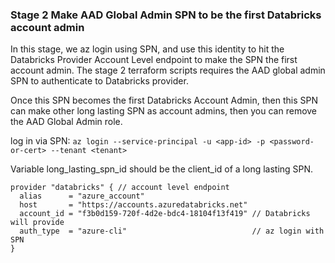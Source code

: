 ### Stage 2 Make AAD Global Admin SPN to be the first Databricks account admin

In this stage, we az login using SPN, and use this identity to hit the Databricks Provider Account Level endpoint to make the SPN the first account admin.
The stage 2 terraform scripts requires the AAD global admin SPN to authenticate to Databricks provider. 

Once this SPN becomes the first Databricks Account Admin, then this SPN can make other long lasting SPN as account admins, then you can remove the AAD Global Admin role.

log in via SPN:
`az login --service-principal -u <app-id> -p <password-or-cert> --tenant <tenant>`

Variable long_lasting_spn_id should be the client_id of a long lasting SPN.

```
provider "databricks" { // account level endpoint
  alias      = "azure_account"
  host       = "https://accounts.azuredatabricks.net"
  account_id = "f3b0d159-720f-4d2e-bdc4-18104f13f419" // Databricks will provide
  auth_type  = "azure-cli"                            // az login with SPN
}
```
